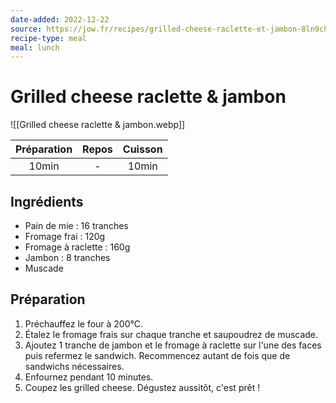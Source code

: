 ```yaml
---
date-added: 2022-12-22
source: https://jow.fr/recipes/grilled-cheese-raclette-et-jambon-8ln9chy9bbese827130t
recipe-type: meal
meal: lunch
---
```


# Grilled cheese raclette & jambon

![[Grilled cheese raclette & jambon.webp]]

| Préparation | Repos | Cuisson |
|:-----------:|:-----:|:-------:|
|    10min    |   -   |  10min  |

## Ingrédients

- Pain de mie : 16 tranches
- Fromage frai : 120g
- Fromage à raclette : 160g
- Jambon : 8 tranches
- Muscade

## Préparation

1. Préchauffez le four à 200°C.
2. Étalez le fromage frais sur chaque tranche et saupoudrez de muscade.
3. Ajoutez 1 tranche de jambon et le fromage à raclette sur l'une des faces puis refermez le sandwich. Recommencez autant de fois que de sandwichs nécessaires.
4. Enfournez pendant 10 minutes.
6. Coupez les grilled cheese. Dégustez aussitôt, c'est prêt !
